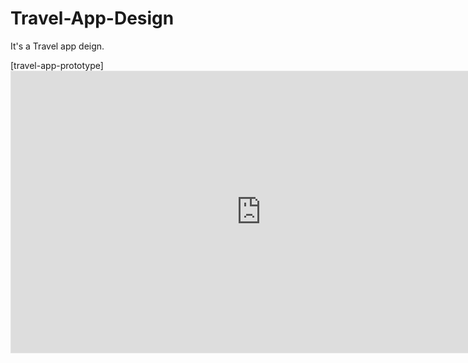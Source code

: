 # Travel-App-Design
It's a Travel app deign.

[travel-app-prototype] <iframe style="border: 1px solid rgba(0, 0, 0, 0.1);" width="800" height="450" src="https://embed.figma.com/proto/AkDZkqfpZ2KWjHDj4MXJWS/Travel-App?page-id=0%3A1&node-id=21-33&p=f&viewport=158%2C334%2C0.25&scaling=scale-down&content-scaling=fixed&embed-host=share" allowfullscreen></iframe>
